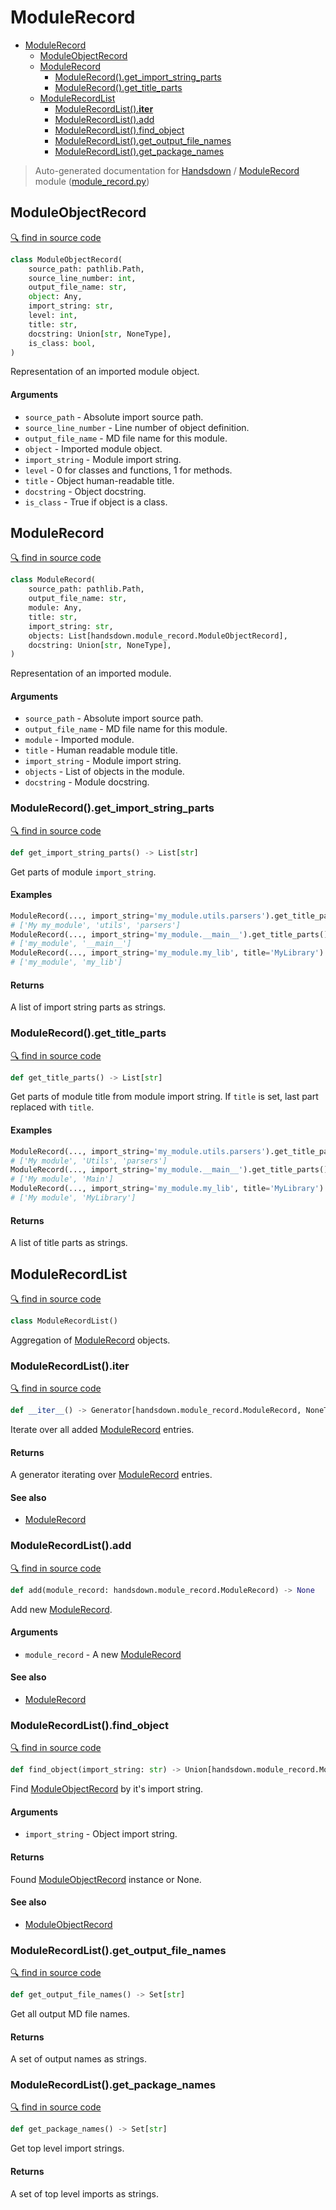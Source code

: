 # ModuleRecord

- [ModuleRecord](#modulerecord)
  - [ModuleObjectRecord](#moduleobjectrecord)
  - [ModuleRecord](#modulerecord)
    - [ModuleRecord().get_import_string_parts](#modulerecordget_import_string_parts)
    - [ModuleRecord().get_title_parts](#modulerecordget_title_parts)
  - [ModuleRecordList](#modulerecordlist)
    - [ModuleRecordList().__iter__](#modulerecordlist__iter__)
    - [ModuleRecordList().add](#modulerecordlistadd)
    - [ModuleRecordList().find_object](#modulerecordlistfind_object)
    - [ModuleRecordList().get_output_file_names](#modulerecordlistget_output_file_names)
    - [ModuleRecordList().get_package_names](#modulerecordlistget_package_names)

> Auto-generated documentation for [Handsdown](./README.md) / [ModuleRecord](#modulerecord) module ([module_record.py](../handsdown/module_record.py))

## ModuleObjectRecord

[🔍 find in source code](../handsdown/module_record.py#L9)

```python
class ModuleObjectRecord(
    source_path: pathlib.Path,
    source_line_number: int,
    output_file_name: str,
    object: Any,
    import_string: str,
    level: int,
    title: str,
    docstring: Union[str, NoneType],
    is_class: bool,
)
```

Representation of an imported module object.

#### Arguments

- `source_path` - Absolute import source path.
- `source_line_number` - Line number of object definition.
- `output_file_name` - MD file name for this module.
- `object` - Imported module object.
- `import_string` - Module import string.
- `level` - 0 for classes and functions, 1 for methods.
- `title` - Object human-readable title.
- `docstring` - Object docstring.
- `is_class` - True if object is a class.

## ModuleRecord

[🔍 find in source code](../handsdown/module_record.py#L37)

```python
class ModuleRecord(
    source_path: pathlib.Path,
    output_file_name: str,
    module: Any,
    title: str,
    import_string: str,
    objects: List[handsdown.module_record.ModuleObjectRecord],
    docstring: Union[str, NoneType],
)
```

Representation of an imported module.

#### Arguments

- `source_path` - Absolute import source path.
- `output_file_name` - MD file name for this module.
- `module` - Imported module.
- `title` - Human readable module title.
- `import_string` - Module import string.
- `objects` - List of objects in the module.
- `docstring` - Module docstring.

### ModuleRecord().get_import_string_parts

[🔍 find in source code](../handsdown/module_record.py#L59)

```python
def get_import_string_parts() -> List[str]
```

Get parts of module `import_string`.

#### Examples

```python
ModuleRecord(..., import_string='my_module.utils.parsers').get_title_parts()
# ['My my_module', 'utils', 'parsers']
ModuleRecord(..., import_string='my_module.__main__').get_title_parts()
# ['my_module', '__main__']
ModuleRecord(..., import_string='my_module.my_lib', title='MyLibrary').get_title_parts()
# ['my_module', 'my_lib']
```

#### Returns

A list of import string parts as strings.

### ModuleRecord().get_title_parts

[🔍 find in source code](../handsdown/module_record.py#L79)

```python
def get_title_parts() -> List[str]
```

Get parts of module title from module import string.
If `title` is set, last part replaced with `title`.

#### Examples

```python
ModuleRecord(..., import_string='my_module.utils.parsers').get_title_parts()
# ['My module', 'Utils', 'parsers']
ModuleRecord(..., import_string='my_module.__main__').get_title_parts()
# ['My module', 'Main']
ModuleRecord(..., import_string='my_module.my_lib', title='MyLibrary').get_title_parts()
# ['My module', 'MyLibrary']
```

#### Returns

A list of title parts as strings.

## ModuleRecordList

[🔍 find in source code](../handsdown/module_record.py#L110)

```python
class ModuleRecordList()
```

Aggregation of [ModuleRecord](#modulerecord) objects.

### ModuleRecordList().__iter__

[🔍 find in source code](../handsdown/module_record.py#L162)

```python
def __iter__() -> Generator[handsdown.module_record.ModuleRecord, NoneType, NoneType]
```

Iterate over all added [ModuleRecord](#modulerecord) entries.

#### Returns

A generator iterating over [ModuleRecord](#modulerecord) entries.

#### See also

- [ModuleRecord](#modulerecord)

### ModuleRecordList().add

[🔍 find in source code](../handsdown/module_record.py#L149)

```python
def add(module_record: handsdown.module_record.ModuleRecord) -> None
```

Add new [ModuleRecord](#modulerecord).

#### Arguments

- `module_record` - A new [ModuleRecord](#modulerecord)

#### See also

- [ModuleRecord](#modulerecord)

### ModuleRecordList().find_object

[🔍 find in source code](../handsdown/module_record.py#L119)

```python
def find_object(import_string: str) -> Union[handsdown.module_record.ModuleObjectRecord, NoneType]
```

Find [ModuleObjectRecord](#moduleobjectrecord) by it's import string.

#### Arguments

- `import_string` - Object import string.

#### Returns

Found [ModuleObjectRecord](#moduleobjectrecord) instance or None.

#### See also

- [ModuleObjectRecord](#moduleobjectrecord)

### ModuleRecordList().get_output_file_names

[🔍 find in source code](../handsdown/module_record.py#L131)

```python
def get_output_file_names() -> Set[str]
```

Get all output MD file names.

#### Returns

A set of output names as strings.

### ModuleRecordList().get_package_names

[🔍 find in source code](../handsdown/module_record.py#L140)

```python
def get_package_names() -> Set[str]
```

Get top level import strings.

#### Returns

A set of top level imports as strings.
